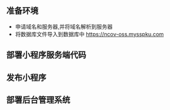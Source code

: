 ## 准备环境
- 申请域名和服务器,并将域名解析到服务器
- 将数据库文件导入到数据库中
https://ncov-oss.mysspku.com


## 部署小程序服务端代码


## 发布小程序


## 部署后台管理系统
